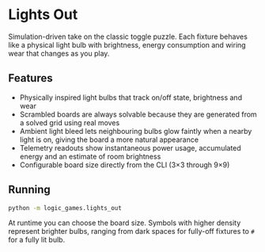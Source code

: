 # Lights Out

Simulation-driven take on the classic toggle puzzle. Each fixture behaves like a physical light bulb with brightness,
energy consumption and wiring wear that changes as you play.

## Features

- Physically inspired light bulbs that track on/off state, brightness and wear
- Scrambled boards are always solvable because they are generated from a solved grid using real moves
- Ambient light bleed lets neighbouring bulbs glow faintly when a nearby light is on, giving the board a more natural
  appearance
- Telemetry readouts show instantaneous power usage, accumulated energy and an estimate of room brightness
- Configurable board size directly from the CLI (3×3 through 9×9)

## Running

```bash
python -m logic_games.lights_out
```

At runtime you can choose the board size. Symbols with higher density represent brighter bulbs, ranging from dark spaces
for fully-off fixtures to `#` for a fully lit bulb.
